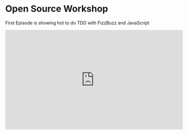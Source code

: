 # Open Source Workshop

First Episode is showing hot to do TDD with FizzBuzz and JavaScript

<center /><iframe width="560" height="315" src="https://www.youtube.com/embed/R3EieCBqHO8" frameborder="0" allowfullscreen></iframe>


